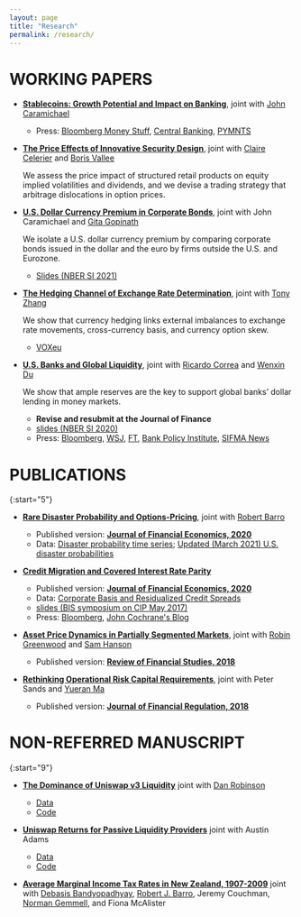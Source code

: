 ```yaml
---
layout: page
title: "Research"
permalink: /research/
---
```


<!-- Papers completed during my 4 years of Ph.D. and 2 years as an economist at the Fed
 -->

<!-- To cite: bibtex -->
# WORKING PAPERS


* **[Stablecoins: Growth Potential and Impact on Banking](https://www.federalreserve.gov/econres/ifdp/stablecoins-growth-potential-and-impact-on-banking.htm)**, joint with [John Caramichael](http://johncaramichael.com/)
  - Press: [Bloomberg Money Stuff](https://www.bloomberg.com/opinion/articles/2022-02-01/hedge-funds-are-a-job-now), [Central Banking](https://www.centralbanking.com/fintech/crypto-assets/7928291/fed-paper-explores-stablecoins-impact-on-financial-system), [PYMNTS](https://www.pymnts.com/cryptocurrency/2022/fed-paper-finds-stablecoin-risks-are-manageable-and-come-with-rewards/)

* **[The Price Effects of Innovative Security Design](../papers/CLVProject_WP_v8.pdf)**, joint with [Claire Celerier](https://sites.google.com/view/clairecelerier/home) and [Boris Vallee](https://www.borisvallee.com/)

    We assess the price impact of structured retail products on equity implied volatilities and dividends, and we devise a trading strategy that arbitrage dislocations in option prices.

* **[U.S. Dollar Currency Premium in Corporate Bonds](http://conference.nber.org/conf_papers/f158214.pdf)**, joint with John Caramichael and [Gita Gopinath](https://scholar.harvard.edu/gopinath/home)

    We isolate a U.S. dollar currency premium by comparing corporate bonds issued in the dollar and the euro by firms outside the U.S. and Eurozone.
    - [Slides (NBER SI 2021)](https://conference.nber.org/conf_papers/f158214.slides.pdf)

* **[The Hedging Channel of Exchange Rate Determination](../papers/HedgingChannelofExchangeRate_Latest.pdf)**, joint with [Tony Zhang](https://sites.google.com/view/tzhang0/home?authuser=0)

    We show that currency hedging links external imbalances to exchange rate movements, cross-currency basis, and currency option skew.  
    - [VOXeu](https://voxeu.org/article/currency-hedging-exchange-rate-movement-and-dollar-swap-line-usage-during-covid-19)
   <!-- SR-SV[https://www.sr-sv.com/external-imbalances-and-fx-returns/] -->

* **[U.S. Banks and Global Liquidity](papers/US_Banks_Global_Liquidity.pdf)**, joint with [Ricardo Correa](https://sites.google.com/view/ricardocorrea/home) and [Wenxin Du](https://sites.google.com/site/wenxindu/)

    We show that ample reserves are the key to support global banks’ dollar lending in money markets.
    - **Revise and resubmit at the Journal of Finance**
    - [slides (NBER SI 2020)](https://conference.nber.org/conf_papers/f142383.slides.pdf)
    - Press: [Bloomberg](https://news.bloomberglaw.com/banking-law/how-regulations-shrinking-fed-balance-sheet-fueled-repo-mayhem), [WSJ](https://www.wsj.com/articles/how-the-worlds-dullest-market-quietly-created-a-synthetic-dollar-empire-11601031401), [FT](https://on.ft.com/33ydiMD), [Bank Policy Institute](https://bpi.com/notes-papers-presentations/bank-intermediation-in-financial-markets-under-stress/), [SIFMA News](https://www.sifma.org/resources/news/resolution-planning-for-large-international-banks-considerations-for-the-federal-reserve-and-the-fdic/)

# PUBLICATIONS

{:start="5"}
* **[Rare Disaster Probability and Options-Pricing](https://oconnell.fas.harvard.edu/files/gliao/files/rarediasteroptions.pdf)**, joint with [Robert Barro](https://scholar.harvard.edu/barro/home)
    - Published version: **[Journal of Financial Economics, 2020](https://doi.org/10.1016/j.jfineco.2020.10.001)**
    - Data: [Disaster probability time series](https://www.dropbox.com/s/5led0diefw1q7o0/disasterprobabilities.xlsx?dl=0); [Updated (March 2021) U.S. disaster probabilities](data/spx_disaster_prob_march2021update.csv)
    <!-- <p>&nbsp;</p> -->


* **[Credit Migration and Covered Interest Rate Parity](papers/CreditCIP_JFE.pdf)**
    - Published version: **[Journal of Financial Economics, 2020](https://doi.org/10.1016/j.jfineco.2020.06.002)**
    - Data: [Corporate Basis and Residualized Credit Spreads](http://bit.ly/CreditCIPData)
    - [slides (BIS symposium on CIP May 2017)](https://www.bis.org/events/bissymposium0517/symposium0517_12_pres.pdf)
    - Press: [Bloomberg](https://www.bloomberg.com/opinion/articles/2016-10-27/commissions-and-chatbots), [John Cochrane's Blog](https://johnhcochrane.blogspot.com/2017/03/covered-interest-parity.html)
    <!-- <p>&nbsp;</p> -->
* **[Asset Price Dynamics in Partially Segmented Markets](https://www.hbs.edu/ris/Publication%20Files/Asset%20Price%20Dynamics%20in%20Partially%20Segmented%20Markets_8aa188d2-3cf0-4190-9860-017aff413c6a.pdf)**, joint with [Robin Greenwood](https://www.hbs.edu/faculty/Pages/profile.aspx?facId=136446) and [Sam Hanson](https://www.hbs.edu/faculty/Pages/profile.aspx?facId=333598)
    - Published version: **[Review of Financial Studies, 2018](https://doi.org/10.1093/rfs/hhy048)**
* **[Rethinking Operational Risk Capital Requirements](https://academic.oup.com/jfr/advance-article/doi/10.1093/jfr/fjx009/4792987?guestAccessKey=d0072d99-69fa-4898-be75-05152c6a865b)**,  joint with Peter Sands and [Yueran Ma](https://voices.uchicago.edu/yueranma/)
  - Published version: **[Journal of Financial Regulation, 2018](https://academic.oup.com/jfr/advance-article/doi/10.1093/jfr/fjx009/4792987?guestAccessKey=d0072d99-69fa-4898-be75-05152c6a865b)**

# NON-REFERRED MANUSCRIPT
<!-- Older paper
 -->
{:start="9"}
* **[The Dominance of Uniswap v3 Liquidity](https://uniswap.org/TheDominanceofUniswapv3Liquidity.pdf)** joint with [Dan Robinson](https://www.paradigm.xyz/team/danrobinson)
    - [Data](https://bit.ly/v3depthdata)
    - [Code](https://github.com/Uniswap/v3-market-depth-study)


* **[Uniswap Returns for Passive Liquidity Providers](https://uniswap.org/SuperiorReturnsForLiquidityProviders.pdf)** joint with Austin Adams
    - [Data](https://storage.googleapis.com/uniswap-fee-returns/protocol_returns.csv)
    - [Code](https://github.com/Uniswap/returns-comparison-study)
    
* **[Average Marginal Income Tax Rates in New Zealand, 1907-2009](https://papers.ssrn.com/sol3/papers.cfm?abstract_id=2199205)** joint with [Debasis Bandyopadhyay](https://www.business.auckland.ac.nz/people/dban008), [Robert J. Barro](https://scholar.harvard.edu/barro/home), Jeremy Couchman, [Norman Gemmell](https://www.wgtn.ac.nz/sacl/about/staff/norman-gemmell), and Fiona McAlister
